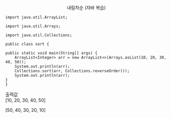 <center>내림차순 (자바 복습)</center>

    import java.util.ArrayList;

    import java.util.Arrays;

    import java.util.Collections;

    public class sort {

	public static void main(String[] args) {
		ArrayList<Integer> arr = new ArrayList<>(Arrays.asList(10, 20, 30, 40, 50));
		System.out.println(arr);
		Collections.sort(arr, Collections.reverseOrder()); 
		System.out.println(arr);
	}     
    }

출력값<br>
[10, 20, 30, 40, 50]

[50, 40, 30, 20, 10]
